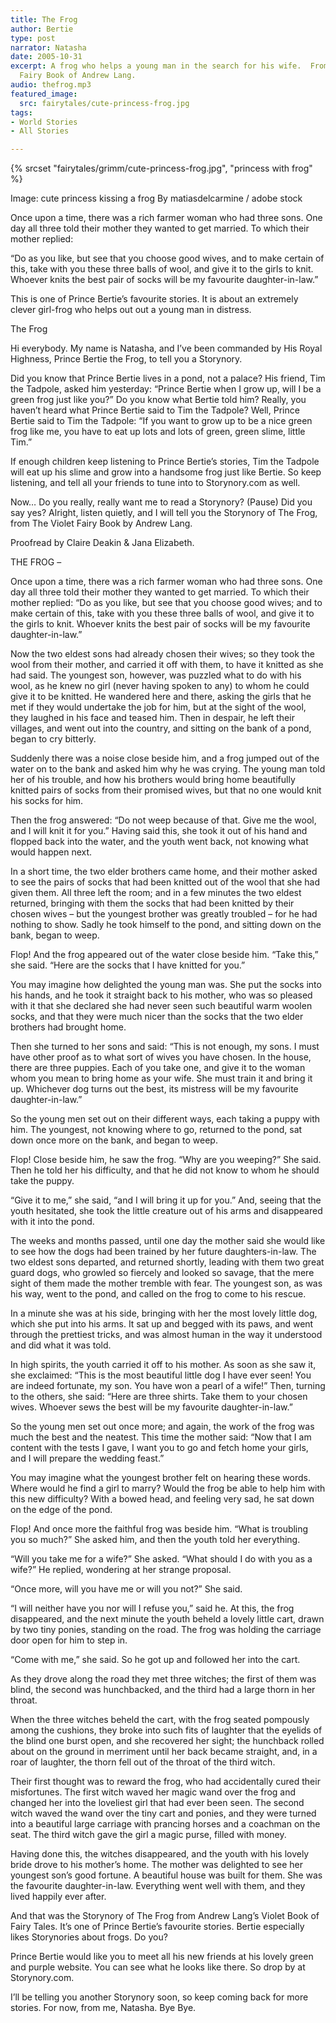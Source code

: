 ```yaml
---
title: The Frog
author: Bertie
type: post
narrator: Natasha
date: 2005-10-31
excerpt: A frog who helps a young man in the search for his wife.  From the Violet
  Fairy Book of Andrew Lang.
audio: thefrog.mp3
featured_image:
  src: fairytales/cute-princess-frog.jpg
tags:
- World Stories
- All Stories

---
```

 {% srcset  "fairytales/grimm/cute-princess-frog.jpg", "princess with frog" %}

Image: cute princess kissing a frog By matiasdelcarmine / adobe stock

Once upon a time, there was a rich farmer woman who had three sons. One day all three told their mother they wanted to get married. To which their mother replied:

“Do as you like, but see that you choose good wives, and to make certain of this, take with you these three balls of wool, and give it to the girls to knit. Whoever knits the best pair of socks will be my favourite daughter-in-law.”

This is one of Prince Bertie’s favourite stories. It is about an extremely clever girl-frog who helps out out a young man in distress.

The Frog

Hi everybody. My name is Natasha, and I’ve been commanded by His Royal Highness, Prince Bertie the Frog, to tell you a Storynory.

Did you know that Prince Bertie lives in a pond, not a palace? His friend, Tim the Tadpole, asked him yesterday: “Prince Bertie when I grow up, will I be a green frog just like you?” Do you know what Bertie told him? Really, you haven’t heard what Prince Bertie said to Tim the Tadpole? Well, Prince Bertie said to Tim the Tadpole: “If you want to grow up to be a nice green frog like me, you have to eat up lots and lots of green, green slime, little Tim.”

If enough children keep listening to Prince Bertie’s stories, Tim the Tadpole will eat up his slime and grow into a handsome frog just like Bertie. So keep listening, and tell all your friends to tune into to Storynory.com as well.

Now… Do you really, really want me to read a Storynory? (Pause) Did you say yes? Alright, listen quietly, and I will tell you the Storynory of The Frog, from The Violet Fairy Book by Andrew Lang.

Proofread by Claire Deakin & Jana Elizabeth.

THE FROG –

Once upon a time, there was a rich farmer woman who had three sons. One day all three told their mother they wanted to get married. To which their mother replied: “Do as you like, but see that you choose good wives; and to make certain of this, take with you these three balls of wool, and give it to the girls to knit. Whoever knits the best pair of socks will be my favourite daughter-in-law.”

Now the two eldest sons had already chosen their wives; so they took the wool from their mother, and carried it off with them, to have it knitted as she had said. The youngest son, however, was puzzled what to do with his wool, as he knew no girl (never having spoken to any) to whom he could give it to be knitted. He wandered here and there, asking the girls that he met if they would undertake the job for him, but at the sight of the wool, they laughed in his face and teased him. Then in despair, he left their villages, and went out into the country, and sitting on the bank of a pond, began to cry bitterly.

Suddenly there was a noise close beside him, and a frog jumped out of the water on to the bank and asked him why he was crying. The young man told her of his trouble, and how his brothers would bring home beautifully knitted pairs of socks from their promised wives, but that no one would knit his socks for him.

Then the frog answered: “Do not weep because of that. Give me the wool, and I will knit it for you.” Having said this, she took it out of his hand and flopped back into the water, and the youth went back, not knowing what would happen next.

In a short time, the two elder brothers came home, and their mother asked to see the pairs of socks that had been knitted out of the wool that she had given them. All three left the room; and in a few minutes the two eldest returned, bringing with them the socks that had been knitted by their chosen wives – but the youngest brother was greatly troubled – for he had nothing to show. Sadly he took himself to the pond, and sitting down on the bank, began to weep.

Flop! And the frog appeared out of the water close beside him. “Take this,” she said. “Here are the socks that I have knitted for you.”

You may imagine how delighted the young man was. She put the socks into his hands, and he took it straight back to his mother, who was so pleased with it that she declared she had never seen such beautiful warm woolen socks, and that they were much nicer than the socks that the two elder brothers had brought home.

Then she turned to her sons and said: “This is not enough, my sons. I must have other proof as to what sort of wives you have chosen. In the house, there are three puppies. Each of you take one, and give it to the woman whom you mean to bring home as your wife. She must train it and bring it up. Whichever dog turns out the best, its mistress will be my favourite daughter-in-law.”

So the young men set out on their different ways, each taking a puppy with him. The youngest, not knowing where to go, returned to the pond, sat down once more on the bank, and began to weep.

Flop! Close beside him, he saw the frog. “Why are you weeping?” She said. Then he told her his difficulty, and that he did not know to whom he should take the puppy.

“Give it to me,” she said, “and I will bring it up for you.” And, seeing that the youth hesitated, she took the little creature out of his arms and disappeared with it into the pond.

The weeks and months passed, until one day the mother said she would like to see how the dogs had been trained by her future daughters-in-law. The two eldest sons departed, and returned shortly, leading with them two great guard dogs, who growled so fiercely and looked so savage, that the mere sight of them made the mother tremble with fear. The youngest son, as was his way, went to the pond, and called on the frog to come to his rescue.

In a minute she was at his side, bringing with her the most lovely little dog, which she put into his arms. It sat up and begged with its paws, and went through the prettiest tricks, and was almost human in the way it understood and did what it was told.

In high spirits, the youth carried it off to his mother. As soon as she saw it, she exclaimed: “This is the most beautiful little dog I have ever seen! You are indeed fortunate, my son. You have won a pearl of a wife!” Then, turning to the others, she said: “Here are three shirts. Take them to your chosen wives. Whoever sews the best will be my favourite daughter-in-law.”

So the young men set out once more; and again, the work of the frog was much the best and the neatest. This time the mother said: “Now that I am content with the tests I gave, I want you to go and fetch home your girls, and I will prepare the wedding feast.”

You may imagine what the youngest brother felt on hearing these words. Where would he find a girl to marry? Would the frog be able to help him with this new difficulty? With a bowed head, and feeling very sad, he sat down on the edge of the pond.

Flop! And once more the faithful frog was beside him. “What is troubling you so much?” She asked him, and then the youth told her everything.

“Will you take me for a wife?” She asked. “What should I do with you as a wife?” He replied, wondering at her strange proposal.

“Once more, will you have me or will you not?” She said.

“I will neither have you nor will I refuse you,” said he. At this, the frog disappeared, and the next minute the youth beheld a lovely little cart, drawn by two tiny ponies, standing on the road. The frog was holding the carriage door open for him to step in.

“Come with me,” she said. So he got up and followed her into the cart.

As they drove along the road they met three witches; the first of them was blind, the second was hunchbacked, and the third had a large thorn in her throat.

When the three witches beheld the cart, with the frog seated pompously among the cushions, they broke into such fits of laughter that the eyelids of the blind one burst open, and she recovered her sight; the hunchback rolled about on the ground in merriment until her back became straight, and, in a roar of laughter, the thorn fell out of the throat of the third witch.

Their first thought was to reward the frog, who had accidentally cured their misfortunes. The first witch waved her magic wand over the frog and changed her into the loveliest girl that had ever been seen. The second witch waved the wand over the tiny cart and ponies, and they were turned into a beautiful large carriage with prancing horses and a coachman on the seat. The third witch gave the girl a magic purse, filled with money.

Having done this, the witches disappeared, and the youth with his lovely bride drove to his mother’s home. The mother was delighted to see her youngest son’s good fortune. A beautiful house was built for them. She was the favourite daughter-in-law. Everything went well with them, and they lived happily ever after.

And that was the Storynory of The Frog from Andrew Lang’s Violet Book of Fairy Tales. It’s one of Prince Bertie’s favourite stories. Bertie especially likes Storynories about frogs. Do you?

Prince Bertie would like you to meet all his new friends at his lovely green and purple website. You can see what he looks like there. So drop by at Storynory.com.

I’ll be telling you another Storynory soon, so keep coming back for more stories. For now, from me, Natasha. Bye Bye.